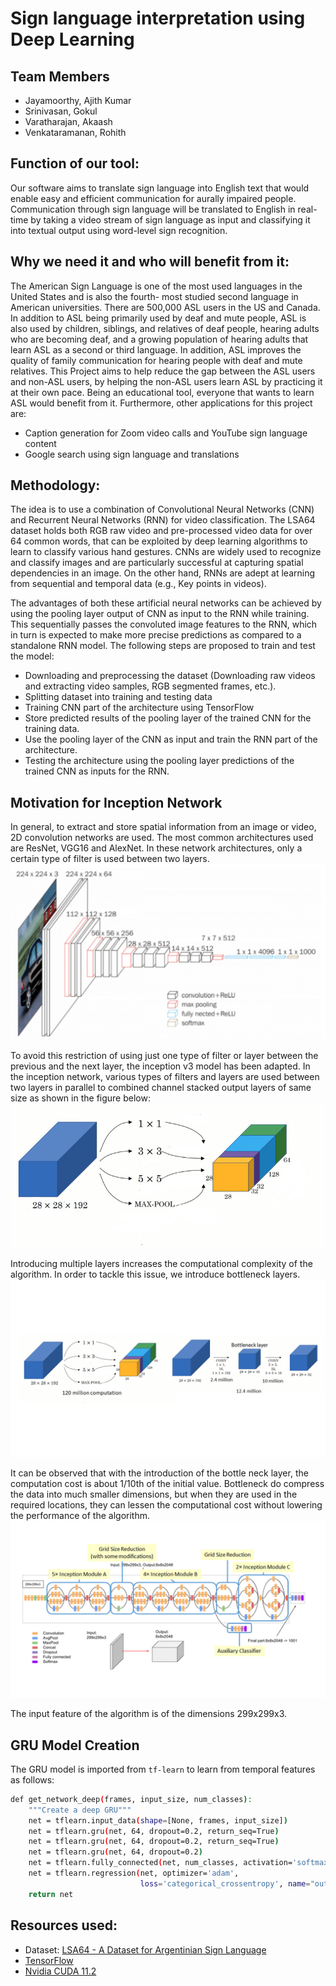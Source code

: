 # Sign language interpretation using Deep Learning

## Team Members
- Jayamoorthy, Ajith Kumar
- Srinivasan, Gokul 
- Varatharajan, Akaash
- Venkataramanan, Rohith

## Function of our tool:
Our software aims to translate sign language into English text that would enable easy and efficient communication for aurally impaired people. Communication through sign language will be translated to English in real-time by taking a video stream of sign language as input and classifying
it into textual output using word-level sign recognition. 

## Why we need it and who will benefit from it:
The American Sign Language is one of the most used languages in the United States and is also the fourth- most studied second language in American universities. There are 500,000 ASL users in the US and Canada. In addition to ASL being primarily used by deaf and mute people, ASL is also used by children, siblings, and relatives of deaf people, hearing adults who are becoming
deaf, and a growing population of hearing adults that learn ASL as a second or third language. In addition, ASL improves the quality of family communication for hearing people with deaf and mute relatives.
This Project aims to help reduce the gap between the ASL users and non-ASL users, by helping the non-ASL users learn ASL by practicing it at their own pace. Being an educational tool, everyone that wants to learn ASL would benefit from it.
Furthermore, other applications for this project are:
- Caption generation for Zoom video calls and YouTube sign language content
- Google search using sign language and translations

## Methodology:
The idea is to use a combination of Convolutional Neural Networks (CNN) and Recurrent Neural
Networks (RNN) for video classification. The LSA64 dataset holds both RGB raw video and pre-processed 
video data for over 64 common words, that can be exploited by deep learning algorithms to
learn to classify various hand gestures. CNNs are widely used to recognize and classify images
and are particularly successful at capturing spatial dependencies in an image. On the other hand,
RNNs are adept at learning from sequential and temporal data (e.g., Key points in videos).

The advantages of both these artificial neural networks can be achieved by using the pooling
layer output of CNN as input to the RNN while training. This sequentially passes the convoluted
image features to the RNN, which in turn is expected to make more precise predictions as
compared to a standalone RNN model.
The following steps are proposed to train and test the model:
- Downloading and preprocessing the dataset (Downloading raw videos and extracting
video samples, RGB segmented frames, etc.).
- Splitting dataset into training and testing data
- Training CNN part of the architecture using TensorFlow
- Store predicted results of the pooling layer of the trained CNN for the training data.
- Use the pooling layer of the CNN as input and train the RNN part of the architecture.
- Testing the architecture using the pooling layer predictions of the trained CNN as inputs
for the RNN.

## Motivation for Inception Network 

In general, to extract and store spatial information from an image or video, 2D convolution networks are used. The most common architectures used are ResNet, VGG16 and AlexNet. In these network architectures, only a certain type of filter is used between two layers. 
![Image](./src/fig1.png)

To avoid this restriction of using just one type of filter or layer between the previous and the next layer, the inception v3 model has been adapted. In the inception network, various types of filters and layers are used between two layers in parallel to combined channel stacked output layers of same size as shown in the figure below: 
![Image2](./src/fig2.jpeg)

Introducing multiple layers increases the computational complexity of the algorithm. In order to tackle this issue, we introduce bottleneck layers. 
![Image3](./src/fig4.PNG)

It can be observed that with the introduction of the bottle neck layer, the computation cost is about 1/10th of the initial value. Bottleneck do compress the data into much smaller dimensions, but when they are used in the required locations, they can lessen the computational cost without lowering the performance of the algorithm. 
![Image4](./src/fig5.jpeg)

The input feature of the algorithm is of the dimensions 299x299x3.



## GRU Model Creation
The GRU model is imported from `tf-learn` to learn from temporal features as follows:
```bash
def get_network_deep(frames, input_size, num_classes):
    """Create a deep GRU"""
    net = tflearn.input_data(shape=[None, frames, input_size])
    net = tflearn.gru(net, 64, dropout=0.2, return_seq=True)
    net = tflearn.gru(net, 64, dropout=0.2, return_seq=True)
    net = tflearn.gru(net, 64, dropout=0.2)
    net = tflearn.fully_connected(net, num_classes, activation='softmax')
    net = tflearn.regression(net, optimizer='adam',
                             loss='categorical_crossentropy', name="output1")
    return net

```

## Resources used:
- Dataset: [LSA64 - A Dataset for Argentinian Sign Language](https://facundoq.github.io/datasets/lsa64/)
- [TensorFlow](https://www.tensorflow.org/tutorials/images/cnn)
- [Nvidia CUDA 11.2](https://developer.nvidia.com/cuda-11.2.2-download-archive?target_os=Linux&target_arch=x86_64&target_distro=Ubuntu&target_version=2004&target_type=deblocal)
